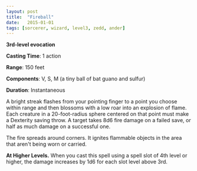 ```yaml
---
layout: post
title:  "Fireball"
date:   2015-01-01
tags: [sorcerer, wizard, level3, zedd, ander]
---
```


**3rd-level evocation**

**Casting Time**: 1 action

**Range**: 150 feet

**Components**: V, S, M (a tiny ball of bat guano and sulfur)

**Duration**: Instantaneous

A bright streak flashes from your pointing finger to a point you choose within range and then blossoms with a low roar into an explosion of flame. Each creature in a 20-foot-radius sphere centered on that point must make a Dexterity saving throw. A target takes 8d6 fire damage on a failed save, or half as much damage on a successful one.

The fire spreads around corners. It ignites flammable objects in the area that aren't being worn or carried.

**At Higher Levels.** When you cast this spell using a spell slot of 4th level or higher, the damage increases by 1d6 for each slot level above 3rd.
